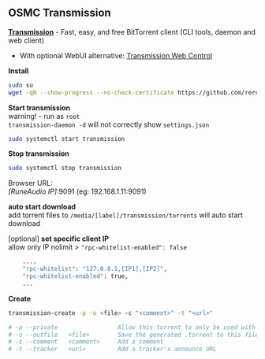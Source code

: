 OSMC Transmission
---

[**Transmission**](https://transmissionbt.com/) - Fast, easy, and free BitTorrent client (CLI tools, daemon and web client)  
- With optional WebUI alternative: [Transmission Web Control](https://github.com/ronggang/transmission-web-control#introduction)  

**Install**    
```sh
sudo su
wget -qN --show-progress --no-check-certificate https://github.com/rern/OSMC/raw/master/transmission/install.sh; chmod +x install.sh; ./install.sh
```

**Start transmission**  
warning! - run as `root`  
`transmission-daemon -d` will not correctly show `settings.json`   
```sh
sudo systemctl start transmission
```

**Stop transmission**  
```sh
sudo systemctl stop transmission
```

Browser URL:  
_[RuneAudio IP]_:9091 (eg: 192.168.1.11:9091)  

**auto start download**  
add torrent files to `/media/[label]/transmission/torrents` will auto start download  

[optional] **set specific client IP**  
allow only IP
nolimit > `"rpc-whitelist-enabled": false`
```sh
    ....
    "rpc-whitelist": "127.0.0.1,[IP1],[IP2]",
    "rpc-whitelist-enabled": true,
    ...
```

**Create**  
```sh
transmission-create -p -o <file> -c "<comment>" -t "<url>"

# -p --private                 Allow this torrent to only be used with the specified tracker(s)
# -o --outfile   <file>        Save the generated .torrent to this filename
# -c --comment   <comment>     Add a comment
# -t --tracker   <url>         Add a tracker's announce URL
```
